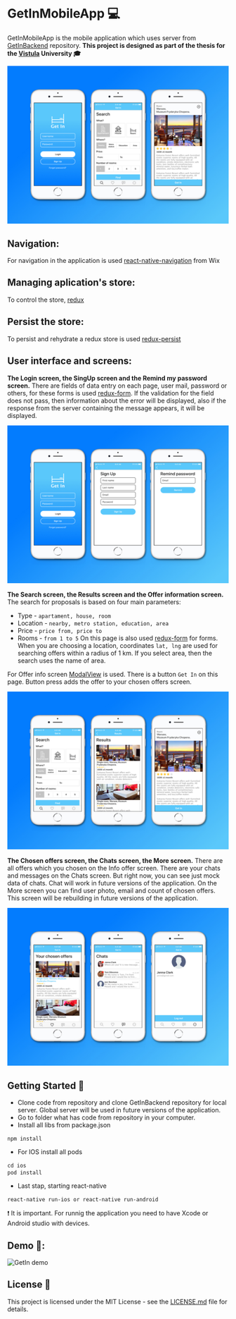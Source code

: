 # GetInMobileApp :computer:

GetInMobileApp is the mobile application which uses server from [GetInBackend](https://github.com/TimurAsayonok/GetInBackend) repository.
**This project is designed as part of the thesis for the [Vistula](http://www.vistula.edu.pl/) University :mortar_board:**

![MainScreenMaket](https://github.com/TimurAsayonok/GetInMobileApp/blob/master/media/MainScreensMaket.jpg)

## Navigation:
For navigation in the application is used [react-native-navigation](https://github.com/wix/react-native-navigation) from Wix

## Managing aplication's store:
To control the store, [redux](https://github.com/reactjs/react-redux)

## Persist the store:
To persist and rehydrate a redux store is used [redux-persist](https://github.com/rt2zz/redux-persist)

## User interface and screens:
**The Login screen, the SingUp screen and the Remind my password screen.**
There are fields of data entry on each page, user mail, password or others, for these forms is used [redux-form](https://github.com/erikras/redux-form). If the validation for the field does not pass, then information about the error will be displayed, also if the response from the server containing the message appears, it will be displayed.

![LoginScreenMaket](https://github.com/TimurAsayonok/GetInMobileApp/blob/master/media/LoginScreensMaket.jpg)


**The Search screen, the Results screen and the Offer information screen.**
The search for proposals is based on four main parameters:
* Type - ```apartament, house, room```
* Location - ```nearby, metro station, education, area```
* Price - ```price from, price to```
* Rooms - ```from 1 to 5```
On this page is also used [redux-form](https://github.com/erikras/redux-form) for forms. When you are choosing a location, coordinates ```lat, lng``` are used for searching offers within a radius of 1 km. If you select area, then the search uses the name of area.

For Offer info screen [ModalView](https://wix.github.io/react-native-navigation/#/screen-api?id=showmodalparams-) is used. There is a button ```Get In``` on this page. Button press adds the offer to your chosen offers screen.

![SearchScreenMaket](https://github.com/TimurAsayonok/GetInMobileApp/blob/master/media/SeacrhScreensMaket.jpg)

**The Chosen offers screen, the Chats screen, the More screen.**
There are all offers which you chosen on the Info offer screen.
There are your chats and messages on the Chats screen. But right now, you can see just mock data of chats. Сhat will work in future versions of the application.
On the More screen you can find user photo, email and count of chosen offers. This screen will be rebuilding in future versions of the application.

![ScreenMaket](https://github.com/TimurAsayonok/GetInMobileApp/blob/master/media/ScreensMaket.jpg)

## Getting Started :rocket:
* Clone code from repository and clone GetInBackend repository for local server. Global server will be used in future versions of the application.
* Go to folder what has code from repository in your computer.
* Install all libs from package.json
```
npm install
```
* For IOS install all pods
```
cd ios
pod install
```
* Last stap, starting react-native
```
react-native run-ios or react-native run-android
```
:heavy_exclamation_mark: It is important. For runnig the application you need to have Xcode or Android studio with devices.

## Demo :iphone::
![GetIn demo](https://github.com/TimurAsayonok/GetInMobileApp/blob/master/media/image.gif)


## License :page_facing_up:

This project is licensed under the MIT License - see the [LICENSE.md](https://github.com/TimurAsayonok/GetInMobileApp/blob/master/LICENSE) file for details.

